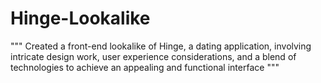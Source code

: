 # Hinge-Lookalike
"""
Created a front-end lookalike of Hinge, a dating application, involving 
intricate design work, user experience considerations, 
and a blend of technologies to achieve an appealing and functional interface
"""
